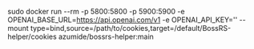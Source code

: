 sudo docker run --rm -p 5800:5800 -p 5900:5900 -e OPENAI_BASE_URL=https://api.openai.com/v1 -e OPENAI_API_KEY='' --mount type=bind,source=/path/to/cookies,target=/default/BossRS-helper/cookies azumide/bossrs-helper:main